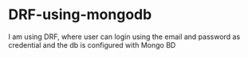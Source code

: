 # DRF-using-mongodb
I am using DRF, where user can login using the email and password as credential and the db is configured with Mongo BD
